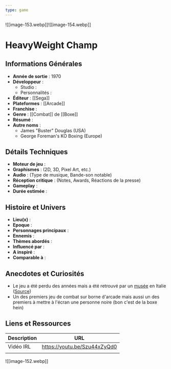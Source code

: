 ```yaml
---
type: game
---
```

![[image-153.webp]]![[image-154.webp]]  
# HeavyWeight Champ

## Informations Générales

- **Année de sortie** : 1970
- **Développeur** : 
	- Studio : 
	- Personnalités : 
- **Éditeur** : [[Sega]]
- **Plateformes** : [[Arcade]]
- **Franchise** : 
- **Genre** : [[Combat]] de [[Boxe]]
- **Résumé** : 
- **Autre noms** : 
	- James "Buster" Douglas (USA)
	- George Foreman's KO Boxing (Europe)

## Détails Techniques
- **Moteur de jeu** : 
- **Graphismes** : (2D, 3D, Pixel Art, etc.)
- **Audio** : (Type de musique, Bande-son notable)
- **Réception critique** : (Notes, Awards, Réactions de la presse)
- **Gameplay** :
- **Durée estimée** : 

## Histoire et Univers
- **Lieu(x)** : 
- **Epoque** : 
- **Personnages principaux** : 
- **Ennemis** :
- **Thèmes abordés** : 
- **Influencé par** :
- **A inspiré** : 
- **Comparable à** :
## Anecdotes et Curiosités
- Le jeu a été perdu des années mais a été retrouvé par un [musée](http://www.museodelflipper.it/) en Italie ([Source](https://www.sega-mag.com/actualite/la-documentation-technique-de-heavyweight-champ-exhumee-38854))
- Un des premiers jeu de combat sur borne d'arcade mais aussi un des premiers à mettre à l'écran une personne noire (bon c'est de la boxe hein)
## Liens et Ressources

| Description | URL                          |
| ----------- | ---------------------------- |
| Vidéo IRL   | https://youtu.be/Szu44xZyQd0 |
|             |                              |
![[image-152.webp]]